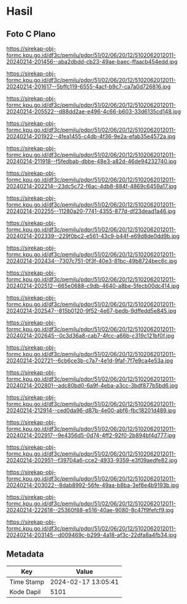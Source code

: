 # Hasil

## Foto C Plano

https://sirekap-obj-formc.kpu.go.id/df3c/pemilu/pdpr/51/02/06/20/12/5102062012011-20240214-201456--aba2dbdd-cb23-49ae-baec-ffaacb454edd.jpg

https://sirekap-obj-formc.kpu.go.id/df3c/pemilu/pdpr/51/02/06/20/12/5102062012011-20240214-201617--5bffc119-6555-4acf-b9c7-ca7a0d726816.jpg

https://sirekap-obj-formc.kpu.go.id/df3c/pemilu/pdpr/51/02/06/20/12/5102062012011-20240214-205522--d88dd2ae-e496-4c66-b603-33d6135cd148.jpg

https://sirekap-obj-formc.kpu.go.id/df3c/pemilu/pdpr/51/02/06/20/12/5102062012011-20240214-201922--4fea1455-c4db-4f36-9e2a-efab35e4572a.jpg

https://sirekap-obj-formc.kpu.go.id/df3c/pemilu/pdpr/51/02/06/20/12/5102062012011-20240214-211918--f5fedbab-dbbe-48e3-a82d-46de94232740.jpg

https://sirekap-obj-formc.kpu.go.id/df3c/pemilu/pdpr/51/02/06/20/12/5102062012011-20240214-202214--23dc5c72-f6ac-4db8-884f-4869c6459a17.jpg

https://sirekap-obj-formc.kpu.go.id/df3c/pemilu/pdpr/51/02/06/20/12/5102062012011-20240214-202255--11280a20-7741-4355-877d-df23dead1a46.jpg

https://sirekap-obj-formc.kpu.go.id/df3c/pemilu/pdpr/51/02/06/20/12/5102062012011-20240214-202339--229f0bc2-e561-43c9-b44f-e69d8de0dd9b.jpg

https://sirekap-obj-formc.kpu.go.id/df3c/pemilu/pdpr/51/02/06/20/12/5102062012011-20240214-202434--7307c751-0f3f-40e3-81bc-49b8724bec6c.jpg

https://sirekap-obj-formc.kpu.go.id/df3c/pemilu/pdpr/51/02/06/20/12/5102062012011-20240214-202512--665e0688-c9db-4640-a8be-5fecb00dc414.jpg

https://sirekap-obj-formc.kpu.go.id/df3c/pemilu/pdpr/51/02/06/20/12/5102062012011-20240214-202547--815b0120-9f52-4e67-bedb-9dffedd5e845.jpg

https://sirekap-obj-formc.kpu.go.id/df3c/pemilu/pdpr/51/02/06/20/12/5102062012011-20240214-202645--0c3d36a8-cab7-4fcc-a66b-c319c121bf0f.jpg

https://sirekap-obj-formc.kpu.go.id/df3c/pemilu/pdpr/51/02/06/20/12/5102062012011-20240214-202721--6cb6ce3b-c7a7-4e1d-9faf-7f7e9ca4e53a.jpg

https://sirekap-obj-formc.kpu.go.id/df3c/pemilu/pdpr/51/02/06/20/12/5102062012011-20240214-202801--adc80bd0-6a9f-4eba-a3cc-3bdf877b5bd6.jpg

https://sirekap-obj-formc.kpu.go.id/df3c/pemilu/pdpr/51/02/06/20/12/5102062012011-20240214-212914--ced0da96-d87b-4e00-abf6-fbc18201d489.jpg

https://sirekap-obj-formc.kpu.go.id/df3c/pemilu/pdpr/51/02/06/20/12/5102062012011-20240214-202917--9e4356d5-0d74-4ff2-92f0-2b894bf4d777.jpg

https://sirekap-obj-formc.kpu.go.id/df3c/pemilu/pdpr/51/02/06/20/12/5102062012011-20240214-202951--f39704a6-cce2-4933-9359-e3f09aedfe82.jpg

https://sirekap-obj-formc.kpu.go.id/df3c/pemilu/pdpr/51/02/06/20/12/5102062012011-20240214-203022--8dab8992-56fe-49aa-b8ba-3ef6e4b9193b.jpg

https://sirekap-obj-formc.kpu.go.id/df3c/pemilu/pdpr/51/02/06/20/12/5102062012011-20240214-222618--25360f88-e516-40ae-9080-8c47f9fefcf9.jpg

https://sirekap-obj-formc.kpu.go.id/df3c/pemilu/pdpr/51/02/06/20/12/5102062012011-20240214-203145--d009469c-b299-4a18-af3c-22dfa8a4fb34.jpg


## Metadata

| Key        | Value               |
| ---------- | ------------------- |
| Time Stamp | 2024-02-17 13:05:41 |
| Kode Dapil | 5101                |



